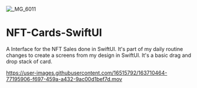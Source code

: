 ![_MG_6011](https://user-images.githubusercontent.com/16515792/163710652-a5c86a08-4b64-4f3d-b1d7-5ea9c9b94256.JPG)


# NFT-Cards-SwiftUI
A Interface for the NFT Sales done in SwiftUI. It's part of my daily routine changes to create a screens from my design in SwiftUI. It's a basic drag and drop stack of card. 



https://user-images.githubusercontent.com/16515792/163710464-77195906-f697-459a-a432-9ac00d1bef7d.mov

